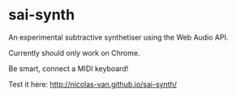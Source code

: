 # sai-synth

An experimental subtractive synthetiser using the Web Audio API.

Currently should only work on Chrome.

Be smart, connect a MIDI keyboard!

Test it here: http://nicolas-van.github.io/sai-synth/
